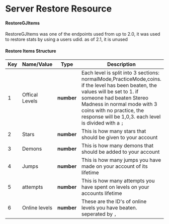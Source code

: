 # Server Restore Resource

#### RestoreGJItems

RestoreGJItems was one of the endpoints used from up to 2.0, it was used to restore stats by using a users udid. as of 2.1, it is unused

#### Restore Items Structure

| Key | Name/Value     | Type       |Description                           |
| --- | -------------- | ---------- | -------------------------------------|
| 1   | Offical Levels | **number** | Each level is split into 3 sections: normalMode,PracticeMode,coins. if the level has been beaten, the values will be set to 1. if someone had beaten Stereo Madness in normal mode with 3 coins with no practice, the response will be 1,0,3. each level is divided with a `;` |
| 2   | Stars          | **number** | This is how many stars that should be given to your account  |
| 3   | Demons         | **number** | This is how many demons that should be added to your account |
| 4   | Jumps          | **number** | This is how many jumps you have made on your account of its lifetime|
| 5   | attempts       | **number** | This is how many attempts you have spent on levels on your accounts lifetime |
| 6   | Online levels  | **number** | These are the ID's of online levels you have beaten. seperated by `,` |
